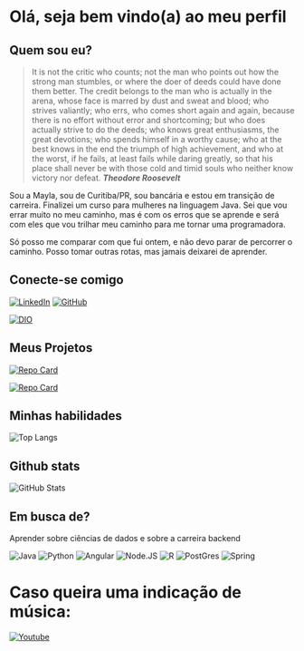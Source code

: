 # Olá, seja bem vindo(a) ao meu perfil

## Quem sou eu?
> It is not the critic who counts; not the man who points out how the strong man  stumbles, or where the doer of deeds could have done them better. The credit belongs to the man who is actually in the arena, whose face is marred by dust and sweat and blood; who strives valiantly; who errs, who comes short again and again, because there is no effort without error and shortcoming; but who does actually strive to do the deeds; who knows great enthusiasms, the great devotions; who spends himself in a worthy cause; who at the best knows in the end the triumph of high achievement, and who at the worst, if he fails, at least fails while daring greatly, so that his place shall never be with those cold and timid souls who neither know victory nor defeat. ***Theodore Roosevelt***

Sou a Mayla, sou de Curitiba/PR, sou bancária e estou em transição de carreira. Finalizei um curso para mulheres na linguagem Java. Sei que vou errar muito no meu caminho, mas é com os erros que se aprende e será com eles que vou trilhar meu caminho para me tornar uma programadora. 

Só posso me comparar com que fui ontem, e não devo parar de percorrer o caminho. Posso tomar outras rotas, mas jamais deixarei de aprender.

## Conecte-se comigo
[![LinkedIn](https://img.shields.io/badge/LinkedIn-550063?style=for-the-badge&logo=linkedin)](https://www.linkedin.com/in/mayla-silva-siqueira-krama/)
[![GitHub](https://img.shields.io/badge/GitHub-550063?style=for-the-badge&logo=github&logoColor=white)](https://github.com/MaylaSilva/)


[![DIO](https://hermes.digitalinnovation.one/assets/diome/logo-full.svg)](https://web.dio.me/users/may_siqueira93)


## Meus Projetos

[![Repo Card](https://github-readme-stats.vercel.app/api/pin/?username=MaylaSilva&repo=Adotei&theme=jolly&bg_color=DEG,550063,b52db3,ba79ac)](https://github.com/MaylaSilva/Adotei)

[![Repo Card](https://github-readme-stats.vercel.app/api/pin/?username=MaylaSilva&repo=TaskManagement&theme=jolly&bg_color=DEG,550063,b52db3,ba79ac)](https://github.com/MaylaSilva/taskManagement)


## Minhas habilidades
![Top Langs](https://github-readme-stats-git-masterrstaa-rickstaa.vercel.app/api/top-langs/?username=MaylaSilva&theme=jolly&bg_color=DEG,550063,b52db3,ba79ac)


## Github stats
![GitHub Stats](https://github-readme-stats.vercel.app/api?username=MaylaSilva&theme=jolly&rank_icon=github&bg_color=DEG,550063,b52db3,ba79ac)


## Em busca de?

Aprender sobre ciências de dados e sobre a carreira backend

![Java](https://img.shields.io/badge/java-%23550063.svg?style=for-the-badge&logo=openjdk&logoColor=white)
![Python](https://img.shields.io/badge/Python-550063?style=for-the-badge&logo=python)
![Angular](https://img.shields.io/badge/Angular-550063?style=for-the-badge&logo=angular&logoColor=C3002F)
![Node.JS](https://img.shields.io/badge/Node.js-550063?style=for-the-badge&logo=node.js&logoColor=white)
![R](https://img.shields.io/badge/R-550063?style=for-the-badge&logo=r&logoColor=white)
![PostGres](https://img.shields.io/badge/PostgreSQL-550063?style=for-the-badge&logo=postgresql&logoColor=white)
![Spring](https://img.shields.io/badge/spring-%23550063.svg?style=for-the-badge&logo=spring&logoColor=white)

# Caso queira uma indicação de música:
[![Youtube](https://img.shields.io/badge/YouTube_Music-FF0000?style=for-the-badge&logo=youtube-music&logoColor=white)](https://www.youtube.com/watch?v=dQw4w9WgXcQ)